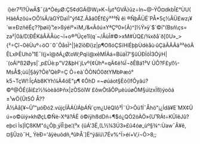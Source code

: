  í}ér7²î?ÜwÂ$¯{ã\*ÒéµØ:Ç5¢dGÁ@W¡»K¬Íµt³GVÄ}ûz÷In~@-ÝÕ¤dkbÎ£°ÙU( HäêÁzôú×OÔ¼Â/àGÝDaïÌ"ýf4Z.Ãåá0Éf£ý³³³Ñ êì ®ÑþÅÜË´PÅ\*5ç½ÂÜ£wz¡¥´w±ÐzñêÉç??þøíí}¹¦e>ßý­éìº×ïM,/&«Âôú±YªÇº0»{Ã)^\]½Ý»ÿ\`$\`©ï"(Bsñ\\çs= za²|0â/D¦ÐÊKâÂÄÅùc¬ï+o®³Üçe1î(q\`~/ÅùÎ#©>xM#ÙQ£/¾xðå\`ð\[0U»\_>{²÷Çî¬0êÙuº÷öO¨0¯ÕåsÏ^|\]è2ïôÐi}z|p¶OßóÇSïHíÉþþÙdèåù·ûÇãÃÃÃã³³èóÃÊLxÞËUhò¹1E¯I{j×î@ðÁ¿Ø¦oW;Pqïí@xêMÍÁá=BüäÌ7'§ûÚÐÏôÌ3ÓÿH|´(oÁï°ß2Øys|´¸p£Üè:­p"V2&þH´jLvº{¢Ùhª=qÄ¢ë¾Ï¬ðÊBá1³V ÚÔ?F£yl½-MsÅ$;ùü|§âÿ?Ôë¹QèP=Ç Õ÷eà\`ÔÒNÓ0ðtYMbÞæó° k5¬TçW!:ÎçÁb8KYh¼Ä4óE"µ¶ ¢ÔhD =~øúáot§Èõ{IfÔyãú?©º@ÔÉ{åí£z½¾òèâôÞñx|zÒSöîW £ôwÖtåÔPµêùúøÔM§úlzxÏß)ýoôá ±¹wÖ{Ût5Ó Å??Â½Àå\[¥~Û¹"µóÐó2.vújçÍÃÁÙÁþÁÑ\`çm¿UéQIô³Î¨Ú>Õü1Í¯Åhö"¡¿Ídâ¥E\`MX¢Ûú=o©üiý»khØçL©Ñè-Xªâ?ÁË ö©íÿhßdDñ÷¶$ó¿QÓ2öÀÖ»{U¹RÁt÷KÛîêJû?eþcï Ìs\]ÌÇßKM"ó¿Õþ¸ýÏÎ:þe¦(³x {üÁ'3Ë,(L½¼3Ú3»£û4óø\_ùº§¾^:Ùaw¯Â¥ê,¤§Ûzò¯H\_ ÝèÐ='âÿèuõdñ,ªûÞÅ\`\]Ë^ÿâïú\\7Év%^Ï>éí+V,ï¬Ò>8;;